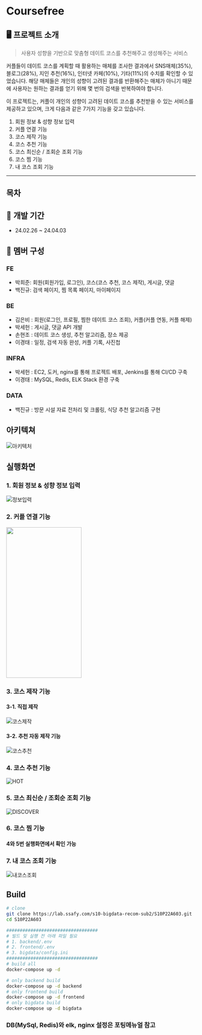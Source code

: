 # Coursefree

## 🖥 프로젝트 소개

> 사용자 성향을 기반으로 맞춤형 데이트 코스를 추천해주고 생성해주는 서비스
> 

커플들이 데이트 코스를 계획할 때 활용하는 매체를 조사한 결과에서 SNS매체(35%), 블로그(28%), 지인 추천(16%), 인터넷 카페(10%), 기타(11%)의 수치를 확인할 수 있었습니다.
해당 매체들은 개인의 성향이 고려된 결과를 반환해주는 매체가 아니기 때문에 사용자는 원하는 결과를 얻기 위해 몇 번의 검색을 반복하여야 합니다.

이 프로젝트는, 커플이 개인의 성향이 고려된 데이트 코스를 추천받을 수 있는 서비스를 제공하고 있으며, 크게 다음과 같은 7가지 기능을 갖고 있습니다.

1. 회원 정보 & 성향 정보 입력
2. 커플 연결 기능
3. 코스 제작 기능
4. 코스 추천 기능
5. 코스 최신순 / 조회순 조회 기능
6. 코스 찜 기능
7. 내 코스 조회 기능

---

## 목차

## 📆 개발 기간

- 24.02.26 ~ 24.04.03

## 🙎 멤버 구성

### FE

- 박희준: 회원(회원가입, 로그인), 코스(코스 추천, 코스 제작), 게시글, 댓글
- 백진규: 검색 페이지, 찜 목록 페이지, 마이페이지

### BE

- 김은비 : 회원(로그인, 프로필, 찜한 데이트 코스 조회), 커플(커플 연동, 커플 해제)
- 박세헌 : 게시글, 댓글 API 개발
- 손현조 : 데이트 코스 생성, 추천 알고리즘, 장소 제공
- 이경태 : 일정, 검색 자동 완성, 커플 기록, 사진첩

### INFRA

- 박세헌 : EC2, 도커, nginx를 통해 프로젝트 배포, Jenkins를 통해 CI/CD 구축
- 이경태 : MySQL, Redis, ELK Stack 환경 구축

### DATA

- 백진규 : 방문 시설 자료 전처리 및 크롤링, 식당 추천 알고리즘 구현

## 아키텍쳐

![아키텍처](./exec/architecture/아키텍처.jpg)

## 실행화면
### 1. 회원 정보 & 성향 정보 입력
![정보입력](/uploads/656d86adc417bb4f79c872af2929835b/정보입력.gif)

### 2. 커플 연결 기능
<img src="/uploads/9f3e7c7b4b7d76c85db28f85e7179b31/커플프로필.png" width="200" height="400"/>

### 3. 코스 제작 기능
#### 3-1. 직접 제작
![코스제작](/uploads/5cb83c4594afa169d4cdc10b89ce2b55/코스제작.gif)

#### 3-2. 추천 자동 제작 기능
![코스추천](/uploads/6403473fc2cd015732beace4765f40a9/코스추천.gif)

### 4. 코스 추천 기능
![HOT](/uploads/8641cb1f29bb57106849709219dedde9/HOT.gif)

### 5. 코스 최신순 / 조회순 조회 기능
![DISCOVER](/uploads/b7916698c5fe3fb8a9a63dddae8adb2a/DISCOVER.gif)

### 6. 코스 찜 기능
#### 4와 5번 실행화면에서 확인 가능

### 7. 내 코스 조회 기능
![내코스조회](/uploads/39f906117739a6e9c9ce38d7fee6bc1c/내코스조회.gif)

## Build

```sh
# clone
git clone https://lab.ssafy.com/s10-bigdata-recom-sub2/S10P22A603.git
cd S10P22A603

##################################
# 빌드 및 실행 전 아래 파일 필요
# 1. backend/.env
# 2. frontend/.env
# 3. bigdata/config.ini
##################################
# build all
docker-compose up -d

# only backend build
docker-compose up -d backend
# only frontend build
docker-compose up -d frontend
# only bigdata build
docker-compose up -d bigdata
```

### DB(MySql, Redis)와 elk, nginx 설정은 포팅메뉴얼 참고

